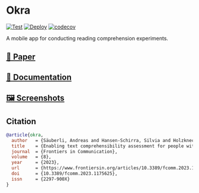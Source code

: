# Okra

[![Test](https://github.com/saeub/okra/workflows/Test/badge.svg)](https://github.com/saeub/okra/actions?query=workflow%3ATest)
[![Deploy](https://github.com/saeub/okra/workflows/Deploy/badge.svg)](https://github.com/saeub/okra/actions?query=workflow%3ADeploy)
[![codecov](https://codecov.io/gh/saeub/okra/branch/main/graph/badge.svg)](https://codecov.io/gh/saeub/okra)

A mobile app for conducting reading comprehension experiments.

## [📄 Paper](https://doi.org/10.3389/fcomm.2023.1175625)

## [📖 Documentation](https://saeub.github.io/okra)

## [🖼️ Screenshots](https://github.com/saeub/okra/wiki/Screenshots)

## Citation

```bibtex
@article{okra,
  author   = {Säuberli, Andreas and Hansen-Schirra, Silvia and Holzknecht, Franz and Gutermuth, Silke and Deilen, Silvana and Schiffl, Laura and Ebling, Sarah},
  title    = {Enabling text comprehensibility assessment for people with intellectual disabilities using a mobile application},
  journal  = {Frontiers in Communication},
  volume   = {8},
  year     = {2023},
  url      = {https://www.frontiersin.org/articles/10.3389/fcomm.2023.1175625},
  doi      = {10.3389/fcomm.2023.1175625},
  issn     = {2297-900X}
}
```
